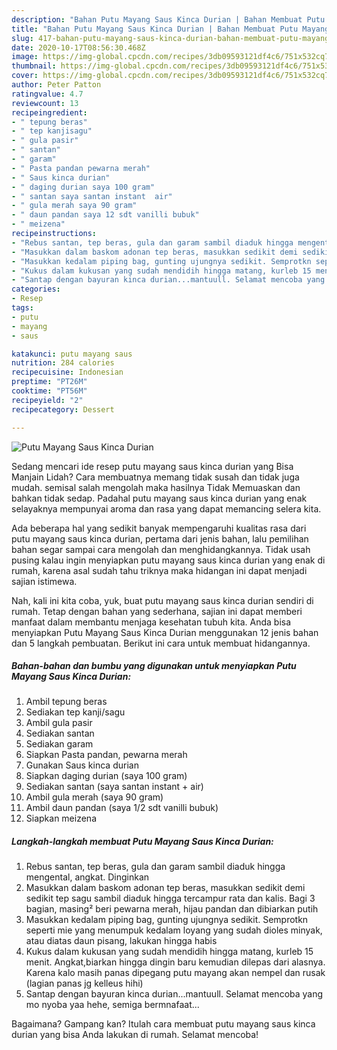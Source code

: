 ```yaml
---
description: "Bahan Putu Mayang Saus Kinca Durian | Bahan Membuat Putu Mayang Saus Kinca Durian Yang Enak Dan Mudah"
title: "Bahan Putu Mayang Saus Kinca Durian | Bahan Membuat Putu Mayang Saus Kinca Durian Yang Enak Dan Mudah"
slug: 417-bahan-putu-mayang-saus-kinca-durian-bahan-membuat-putu-mayang-saus-kinca-durian-yang-enak-dan-mudah
date: 2020-10-17T08:56:30.468Z
image: https://img-global.cpcdn.com/recipes/3db09593121df4c6/751x532cq70/putu-mayang-saus-kinca-durian-foto-resep-utama.jpg
thumbnail: https://img-global.cpcdn.com/recipes/3db09593121df4c6/751x532cq70/putu-mayang-saus-kinca-durian-foto-resep-utama.jpg
cover: https://img-global.cpcdn.com/recipes/3db09593121df4c6/751x532cq70/putu-mayang-saus-kinca-durian-foto-resep-utama.jpg
author: Peter Patton
ratingvalue: 4.7
reviewcount: 13
recipeingredient:
- " tepung beras"
- " tep kanjisagu"
- " gula pasir"
- " santan"
- " garam"
- " Pasta pandan pewarna merah"
- " Saus kinca durian"
- " daging durian saya 100 gram"
- " santan saya santan instant  air"
- " gula merah saya 90 gram"
- " daun pandan saya 12 sdt vanilli bubuk"
- " meizena"
recipeinstructions:
- "Rebus santan, tep beras, gula dan garam sambil diaduk hingga mengental, angkat. Dinginkan"
- "Masukkan dalam baskom adonan tep beras, masukkan sedikit demi sedikit tep sagu sambil diaduk hingga tercampur rata dan kalis. Bagi 3 bagian, masing² beri pewarna merah, hijau pandan dan dibiarkan putih"
- "Masukkan kedalam piping bag, gunting ujungnya sedikit. Semprotkn seperti mie yang menumpuk kedalam loyang yang sudah dioles minyak, atau diatas daun pisang, lakukan hingga habis"
- "Kukus dalam kukusan yang sudah mendidih hingga matang, kurleb 15 menit. Angkat,biarkan hingga dingin baru kemudian dilepas dari alasnya. Karena kalo masih panas dipegang putu mayang akan nempel dan rusak (lagian panas jg kelleus hihi)"
- "Santap dengan bayuran kinca durian...mantuull. Selamat mencoba yang mo nyoba yaa hehe, semiga bermnafaat..."
categories:
- Resep
tags:
- putu
- mayang
- saus

katakunci: putu mayang saus 
nutrition: 284 calories
recipecuisine: Indonesian
preptime: "PT26M"
cooktime: "PT56M"
recipeyield: "2"
recipecategory: Dessert

---
```



![Putu Mayang Saus Kinca Durian](https://img-global.cpcdn.com/recipes/3db09593121df4c6/751x532cq70/putu-mayang-saus-kinca-durian-foto-resep-utama.jpg)

Sedang mencari ide resep putu mayang saus kinca durian yang Bisa Manjain Lidah? Cara membuatnya memang tidak susah dan tidak juga mudah. semisal salah mengolah maka hasilnya Tidak Memuaskan dan bahkan tidak sedap. Padahal putu mayang saus kinca durian yang enak selayaknya mempunyai aroma dan rasa yang dapat memancing selera kita.



Ada beberapa hal yang sedikit banyak mempengaruhi kualitas rasa dari putu mayang saus kinca durian, pertama dari jenis bahan, lalu pemilihan bahan segar sampai cara mengolah dan menghidangkannya. Tidak usah pusing kalau ingin menyiapkan putu mayang saus kinca durian yang enak di rumah, karena asal sudah tahu triknya maka hidangan ini dapat menjadi sajian istimewa.


Nah, kali ini kita coba, yuk, buat putu mayang saus kinca durian sendiri di rumah. Tetap dengan bahan yang sederhana, sajian ini dapat memberi manfaat dalam membantu menjaga kesehatan tubuh kita. Anda bisa menyiapkan Putu Mayang Saus Kinca Durian menggunakan 12 jenis bahan dan 5 langkah pembuatan. Berikut ini cara untuk membuat hidangannya.

<!--inarticleads1-->

##### Bahan-bahan dan bumbu yang digunakan untuk menyiapkan Putu Mayang Saus Kinca Durian:

1. Ambil  tepung beras
1. Sediakan  tep kanji/sagu
1. Ambil  gula pasir
1. Sediakan  santan
1. Sediakan  garam
1. Siapkan  Pasta pandan, pewarna merah
1. Gunakan  Saus kinca durian
1. Siapkan  daging durian (saya 100 gram)
1. Sediakan  santan (saya santan instant + air)
1. Ambil  gula merah (saya 90 gram)
1. Ambil  daun pandan (saya 1/2 sdt vanilli bubuk)
1. Siapkan  meizena




<!--inarticleads2-->

##### Langkah-langkah membuat Putu Mayang Saus Kinca Durian:

1. Rebus santan, tep beras, gula dan garam sambil diaduk hingga mengental, angkat. Dinginkan
1. Masukkan dalam baskom adonan tep beras, masukkan sedikit demi sedikit tep sagu sambil diaduk hingga tercampur rata dan kalis. Bagi 3 bagian, masing² beri pewarna merah, hijau pandan dan dibiarkan putih
1. Masukkan kedalam piping bag, gunting ujungnya sedikit. Semprotkn seperti mie yang menumpuk kedalam loyang yang sudah dioles minyak, atau diatas daun pisang, lakukan hingga habis
1. Kukus dalam kukusan yang sudah mendidih hingga matang, kurleb 15 menit. Angkat,biarkan hingga dingin baru kemudian dilepas dari alasnya. Karena kalo masih panas dipegang putu mayang akan nempel dan rusak (lagian panas jg kelleus hihi)
1. Santap dengan bayuran kinca durian...mantuull. Selamat mencoba yang mo nyoba yaa hehe, semiga bermnafaat...




Bagaimana? Gampang kan? Itulah cara membuat putu mayang saus kinca durian yang bisa Anda lakukan di rumah. Selamat mencoba!
